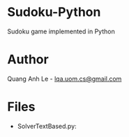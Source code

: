 # Sudoku-Python

Sudoku game implemented in Python

# Author

Quang Anh Le - lqa.uom.cs@gmail.com

# Files

- SolverTextBased.py:
